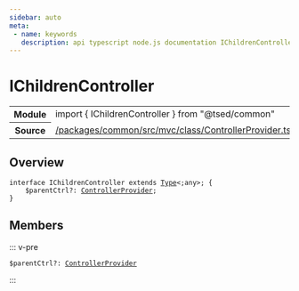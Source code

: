 ```yaml
---
sidebar: auto
meta:
 - name: keywords
   description: api typescript node.js documentation IChildrenController interface
---
```

# IChildrenController <Badge text="Interface" type="interface"/>
<!-- Summary -->
<section class="symbol-info"><table class="is-full-width"><tbody><tr><th>Module</th><td><div class="lang-typescript"><span class="token keyword">import</span> { IChildrenController }&nbsp;<span class="token keyword">from</span>&nbsp;<span class="token string">"@tsed/common"</span></div></td></tr><tr><th>Source</th><td><a href="https://github.com/Romakita/ts-express-decorators/blob/v4.33.0/packages/common/src/mvc/class/ControllerProvider.ts#L0-L0">/packages/common/src/mvc/class/ControllerProvider.ts</a></td></tr></tbody></table></section>

<!-- Overview -->
## Overview


<pre><code class="typescript-lang "><span class="token keyword">interface</span> IChildrenController <span class="token keyword">extends</span> <a href="/api/core/interfaces/Type.html"><span class="token">Type</span></a>&lt<span class="token punctuation">;</span><span class="token keyword">any</span>&gt<span class="token punctuation">;</span> <span class="token punctuation">{</span>
    $parentCtrl?<span class="token punctuation">:</span> <a href="/api/common/mvc/class/ControllerProvider.html"><span class="token">ControllerProvider</span></a><span class="token punctuation">;</span>
<span class="token punctuation">}</span></code></pre>



<!-- Members -->




## Members


::: v-pre

<div class="method-overview">
<pre><code class="typescript-lang ">$parentCtrl?<span class="token punctuation">:</span> <a href="/api/common/mvc/class/ControllerProvider.html"><span class="token">ControllerProvider</span></a></code></pre>

</div>



:::